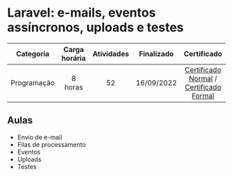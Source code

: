 # Laravel: e-mails, eventos assíncronos, uploads e testes

Categoria | Carga horária | Atividades | Finalizado | Certificado |
:-:|:-:|:-:|:-:|:-:|
Programação | 8 horas | 52 | 16/09/2022 | [Certificado Normal](https://cursos.alura.com.br/certificate/0de561c4-a1b2-4080-b987-60212fb0a593) / [Certificado Formal](https://cursos.alura.com.br/user/rodineicosta/course/laravel-e-mails-eventos-uploads-testes/formalCertificate)

## Aulas

- Envio de e-mail
- Filas de processamento
- Eventos
- Uploads
- Testes
